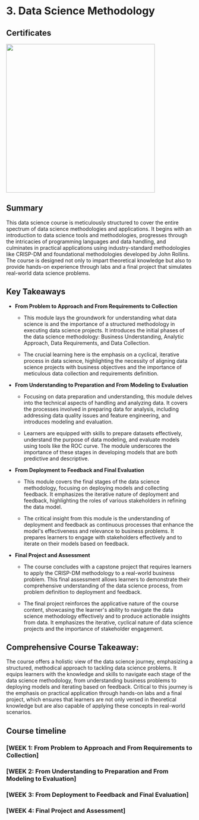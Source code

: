# 3. Data Science Methodology

## Certificates 
<p aligh="middle">
  <a href="https://coursera.org/share/43b8d538772cde29e185b98ed073483d"><img src="https://github.com/imjustha/IBM_DataScienceProfessional_Certificate/assets/76855473/e64ed989-5bce-4b06-b0f3-0c3fdb1bf2f2" height="400"></a>


## Summary
This data science course is meticulously structured to cover the entire spectrum of data science methodologies and applications. It begins with an introduction to data science tools and methodologies, progresses through the intricacies of programming languages and data handling, and culminates in practical applications using industry-standard methodologies like CRISP-DM and foundational methodologies developed by John Rollins. The course is designed not only to impart theoretical knowledge but also to provide hands-on experience through labs and a final project that simulates real-world data science problems.

## Key Takeaways
- **From Problem to Approach and From Requirements to Collection**
  - This module lays the groundwork for understanding what data science is and the importance of a structured methodology in executing data science projects. It introduces the initial phases of the data science methodology: Business Understanding, Analytic Approach, Data Requirements, and Data Collection.

  - The crucial learning here is the emphasis on a cyclical, iterative process in data science, highlighting the necessity of aligning data science projects with business objectives and the importance of meticulous data collection and requirements definition.

- **From Understanding to Preparation and From Modeling to Evaluation**
  - Focusing on data preparation and understanding, this module delves into the technical aspects of handling and analyzing data. It covers the processes involved in preparing data for analysis, including addressing data quality issues and feature engineering, and introduces modeling and evaluation.

  - Learners are equipped with skills to prepare datasets effectively, understand the purpose of data modeling, and evaluate models using tools like the ROC curve. The module underscores the importance of these stages in developing models that are both predictive and descriptive.

- **From Deployment to Feedback and Final Evaluation**
  - This module covers the final stages of the data science methodology, focusing on deploying models and collecting feedback. It emphasizes the iterative nature of deployment and feedback, highlighting the roles of various stakeholders in refining the data model.

  - The critical insight from this module is the understanding of deployment and feedback as continuous processes that enhance the model's effectiveness and relevance to business problems. It prepares learners to engage with stakeholders effectively and to iterate on their models based on feedback.

- **Final Project and Assessment**
  - The course concludes with a capstone project that requires learners to apply the CRISP-DM methodology to a real-world business problem. This final assessment allows learners to demonstrate their comprehensive understanding of the data science process, from problem definition to deployment and feedback.

  - The final project reinforces the applicative nature of the course content, showcasing the learner's ability to navigate the data science methodology effectively and to produce actionable insights from data. It emphasizes the iterative, cyclical nature of data science projects and the importance of stakeholder engagement.

## Comprehensive Course Takeaway:
The course offers a holistic view of the data science journey, emphasizing a structured, methodical approach to tackling data science problems. It equips learners with the knowledge and skills to navigate each stage of the data science methodology, from understanding business problems to deploying models and iterating based on feedback. Critical to this journey is the emphasis on practical application through hands-on labs and a final project, which ensures that learners are not only versed in theoretical knowledge but are also capable of applying these concepts in real-world scenarios.

## Course timeline

### [WEEK 1: From Problem to Approach and From Requirements to Collection]
### [WEEK 2: From Understanding to Preparation and From Modeling to Evaluation]
### [WEEK 3: From Deployment to Feedback and Final Evaluation]
### [WEEK 4: Final Project and Assessment]